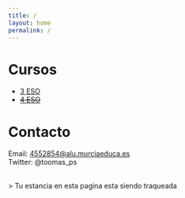 ```yaml
---
title: /
layout: home
permalink: /
---
```


<!-- Global Site Tag (gtag.js) - Google Analytics -->
<script async src="https://www.googletagmanager.com/gtag/js?id=G-YQR3MX1GD4"></script>


<script>
  window.dataLayer = window.dataLayer || [];
  function gtag(){dataLayer.push(arguments);}
  gtag('js', new Date());
  gtag('config', 'G-YQR3MX1GD4');
</script>



<script async src="https://pagead2.googlesyndication.com/pagead/js/adsbygoogle.js?client=ca-pub-2601333000574204"
     crossorigin="anonymous"></script>

# Cursos

- [3 ESO](/3eso/)
- ~~[4 ESO](/4eso/)~~
# Contacto

Email: [4552854@alu.murciaeduca.es](mailto:4552854@alu.murciaeduca.es) <br />
Twitter: @toomas_ps

 <br />
> Tu estancia en esta pagina esta siendo traqueada  


<script async src="https://pagead2.googlesyndication.com/pagead/js/adsbygoogle.js?client=ca-pub-2601333000574204"
     crossorigin="anonymous"></script>
